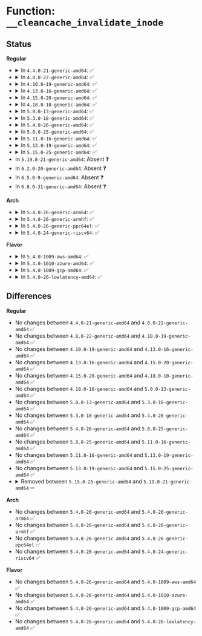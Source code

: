 # Function: <code>__cleancache_invalidate_inode</code>

## Status
<b>Regular</b>
<ul>
<li>
<details>
<summary>In <code>4.4.0-21-generic-amd64</code>: ✅</summary>

```c
void __cleancache_invalidate_inode(struct address_space * mapping)
```

```json
{
  "name": "__cleancache_invalidate_inode",
  "collision_type": "Unique Global",
  "inline_type": "No",
  "funcs": [
    {
      "addr": 18446744071580956688,
      "name": "__cleancache_invalidate_inode",
      "external": true,
      "loc": "mm/cleancache.c:274",
      "file": "mm/cleancache.c",
      "inline": "seen, unknown",
      "caller_inline": [],
      "caller_func": [
        "mm/truncate.c:invalidate_inode_pages2_range",
        "mm/truncate.c:invalidate_inode_pages2_range",
        "mm/truncate.c:truncate_inode_pages_range",
        "mm/truncate.c:truncate_inode_pages_range",
        "fs/block_dev.c:invalidate_bdev"
      ]
    }
  ],
  "symbols": [
    {
      "addr": 18446744071580956688,
      "name": "__cleancache_invalidate_inode",
      "section": ".text",
      "bind": "STB_GLOBAL",
      "size": 158
    }
  ]
}
```
</details>
</li>
<li>
<details>
<summary>In <code>4.8.0-22-generic-amd64</code>: ✅</summary>

```c
void __cleancache_invalidate_inode(struct address_space * mapping)
```

```json
{
  "name": "__cleancache_invalidate_inode",
  "collision_type": "Unique Global",
  "inline_type": "No",
  "funcs": [
    {
      "addr": 18446744071581107616,
      "name": "__cleancache_invalidate_inode",
      "external": true,
      "loc": "mm/cleancache.c:274",
      "file": "mm/cleancache.c",
      "inline": "seen, unknown",
      "caller_inline": [],
      "caller_func": [
        "mm/truncate.c:invalidate_inode_pages2_range",
        "mm/truncate.c:invalidate_inode_pages2_range",
        "mm/truncate.c:truncate_inode_pages_range",
        "mm/truncate.c:truncate_inode_pages_range",
        "fs/block_dev.c:invalidate_bdev"
      ]
    }
  ],
  "symbols": [
    {
      "addr": 18446744071581107616,
      "name": "__cleancache_invalidate_inode",
      "section": ".text",
      "bind": "STB_GLOBAL",
      "size": 158
    }
  ]
}
```
</details>
</li>
<li>
<details>
<summary>In <code>4.10.0-19-generic-amd64</code>: ✅</summary>

```c
void __cleancache_invalidate_inode(struct address_space * mapping)
```

```json
{
  "name": "__cleancache_invalidate_inode",
  "collision_type": "Unique Global",
  "inline_type": "No",
  "funcs": [
    {
      "addr": 18446744071581182800,
      "name": "__cleancache_invalidate_inode",
      "external": true,
      "loc": "mm/cleancache.c:274",
      "file": "mm/cleancache.c",
      "inline": "seen, unknown",
      "caller_inline": [],
      "caller_func": [
        "mm/truncate.c:invalidate_inode_pages2_range",
        "mm/truncate.c:invalidate_inode_pages2_range",
        "mm/truncate.c:truncate_inode_pages_range",
        "mm/truncate.c:truncate_inode_pages_range",
        "fs/block_dev.c:invalidate_bdev"
      ]
    }
  ],
  "symbols": [
    {
      "addr": 18446744071581182800,
      "name": "__cleancache_invalidate_inode",
      "section": ".text",
      "bind": "STB_GLOBAL",
      "size": 158
    }
  ]
}
```
</details>
</li>
<li>
<details>
<summary>In <code>4.13.0-16-generic-amd64</code>: ✅</summary>

```c
void __cleancache_invalidate_inode(struct address_space * mapping)
```

```json
{
  "name": "__cleancache_invalidate_inode",
  "collision_type": "Unique Global",
  "inline_type": "No",
  "funcs": [
    {
      "addr": 18446744071581230576,
      "name": "__cleancache_invalidate_inode",
      "external": true,
      "loc": "mm/cleancache.c:274",
      "file": "mm/cleancache.c",
      "inline": "seen, unknown",
      "caller_inline": [],
      "caller_func": [
        "mm/truncate.c:invalidate_inode_pages2_range",
        "mm/truncate.c:truncate_inode_pages_range",
        "fs/block_dev.c:invalidate_bdev"
      ]
    }
  ],
  "symbols": [
    {
      "addr": 18446744071581230576,
      "name": "__cleancache_invalidate_inode",
      "section": ".text",
      "bind": "STB_GLOBAL",
      "size": 144
    }
  ]
}
```
</details>
</li>
<li>
<details>
<summary>In <code>4.15.0-20-generic-amd64</code>: ✅</summary>

```c
void __cleancache_invalidate_inode(struct address_space * mapping)
```

```json
{
  "name": "__cleancache_invalidate_inode",
  "collision_type": "Unique Global",
  "inline_type": "No",
  "funcs": [
    {
      "addr": 18446744071581361984,
      "name": "__cleancache_invalidate_inode",
      "external": true,
      "loc": "mm/cleancache.c:274",
      "file": "mm/cleancache.c",
      "inline": "seen, unknown",
      "caller_inline": [],
      "caller_func": [
        "mm/truncate.c:invalidate_inode_pages2_range",
        "mm/truncate.c:truncate_inode_pages_range",
        "fs/block_dev.c:invalidate_bdev"
      ]
    }
  ],
  "symbols": [
    {
      "addr": 18446744071581361984,
      "name": "__cleancache_invalidate_inode",
      "section": ".text",
      "bind": "STB_GLOBAL",
      "size": 150
    }
  ]
}
```
</details>
</li>
<li>
<details>
<summary>In <code>4.18.0-10-generic-amd64</code>: ✅</summary>

```c
void __cleancache_invalidate_inode(struct address_space * mapping)
```

```json
{
  "name": "__cleancache_invalidate_inode",
  "collision_type": "Unique Global",
  "inline_type": "No",
  "funcs": [
    {
      "addr": 18446744071581511648,
      "name": "__cleancache_invalidate_inode",
      "external": true,
      "loc": "mm/cleancache.c:274",
      "file": "mm/cleancache.c",
      "inline": "seen, unknown",
      "caller_inline": [],
      "caller_func": [
        "mm/truncate.c:invalidate_inode_pages2_range",
        "mm/truncate.c:truncate_inode_pages_range",
        "fs/block_dev.c:invalidate_bdev"
      ]
    }
  ],
  "symbols": [
    {
      "addr": 18446744071581511648,
      "name": "__cleancache_invalidate_inode",
      "section": ".text",
      "bind": "STB_GLOBAL",
      "size": 152
    }
  ]
}
```
</details>
</li>
<li>
<details>
<summary>In <code>5.0.0-13-generic-amd64</code>: ✅</summary>

```c
void __cleancache_invalidate_inode(struct address_space * mapping)
```

```json
{
  "name": "__cleancache_invalidate_inode",
  "collision_type": "Unique Global",
  "inline_type": "No",
  "funcs": [
    {
      "addr": 18446744071581597488,
      "name": "__cleancache_invalidate_inode",
      "external": true,
      "loc": "mm/cleancache.c:274",
      "file": "mm/cleancache.c",
      "inline": "seen, unknown",
      "caller_inline": [],
      "caller_func": [
        "mm/truncate.c:invalidate_inode_pages2_range",
        "mm/truncate.c:truncate_inode_pages_range",
        "fs/block_dev.c:invalidate_bdev"
      ]
    }
  ],
  "symbols": [
    {
      "addr": 18446744071581597488,
      "name": "__cleancache_invalidate_inode",
      "section": ".text",
      "bind": "STB_GLOBAL",
      "size": 152
    }
  ]
}
```
</details>
</li>
<li>
<details>
<summary>In <code>5.3.0-18-generic-amd64</code>: ✅</summary>

```c
void __cleancache_invalidate_inode(struct address_space * mapping)
```

```json
{
  "name": "__cleancache_invalidate_inode",
  "collision_type": "Unique Global",
  "inline_type": "No",
  "funcs": [
    {
      "addr": 18446744071581708704,
      "name": "__cleancache_invalidate_inode",
      "external": true,
      "loc": "mm/cleancache.c:273",
      "file": "mm/cleancache.c",
      "inline": "seen, unknown",
      "caller_inline": [],
      "caller_func": [
        "mm/truncate.c:invalidate_inode_pages2_range",
        "mm/truncate.c:truncate_inode_pages_range",
        "fs/block_dev.c:invalidate_bdev"
      ]
    }
  ],
  "symbols": [
    {
      "addr": 18446744071581708704,
      "name": "__cleancache_invalidate_inode",
      "section": ".text",
      "bind": "STB_GLOBAL",
      "size": 156
    }
  ]
}
```
</details>
</li>
<li>
<details>
<summary>In <code>5.4.0-26-generic-amd64</code>: ✅</summary>

```c
void __cleancache_invalidate_inode(struct address_space * mapping)
```

```json
{
  "name": "__cleancache_invalidate_inode",
  "collision_type": "Unique Global",
  "inline_type": "No",
  "funcs": [
    {
      "addr": 18446744071581782144,
      "name": "__cleancache_invalidate_inode",
      "external": true,
      "loc": "mm/cleancache.c:273",
      "file": "mm/cleancache.c",
      "inline": "seen, unknown",
      "caller_inline": [],
      "caller_func": [
        "mm/truncate.c:invalidate_inode_pages2_range",
        "mm/truncate.c:truncate_inode_pages_range",
        "fs/block_dev.c:invalidate_bdev"
      ]
    }
  ],
  "symbols": [
    {
      "addr": 18446744071581782144,
      "name": "__cleancache_invalidate_inode",
      "section": ".text",
      "bind": "STB_GLOBAL",
      "size": 156
    }
  ]
}
```
</details>
</li>
<li>
<details>
<summary>In <code>5.8.0-25-generic-amd64</code>: ✅</summary>

```c
void __cleancache_invalidate_inode(struct address_space * mapping)
```

```json
{
  "name": "__cleancache_invalidate_inode",
  "collision_type": "Unique Global",
  "inline_type": "No",
  "funcs": [
    {
      "addr": 18446744071582004144,
      "name": "__cleancache_invalidate_inode",
      "external": true,
      "loc": "mm/cleancache.c:273",
      "file": "mm/cleancache.c",
      "inline": "seen, unknown",
      "caller_inline": [],
      "caller_func": [
        "mm/truncate.c:invalidate_inode_pages2_range",
        "mm/truncate.c:truncate_inode_pages_range",
        "fs/block_dev.c:invalidate_bdev"
      ]
    }
  ],
  "symbols": [
    {
      "addr": 18446744071582004144,
      "name": "__cleancache_invalidate_inode",
      "section": ".text",
      "bind": "STB_GLOBAL",
      "size": 156
    }
  ]
}
```
</details>
</li>
<li>
<details>
<summary>In <code>5.11.0-16-generic-amd64</code>: ✅</summary>

```c
void __cleancache_invalidate_inode(struct address_space * mapping)
```

```json
{
  "name": "__cleancache_invalidate_inode",
  "collision_type": "Unique Global",
  "inline_type": "No",
  "funcs": [
    {
      "addr": 18446744071582052992,
      "name": "__cleancache_invalidate_inode",
      "external": true,
      "loc": "mm/cleancache.c:273",
      "file": "mm/cleancache.c",
      "inline": "seen, unknown",
      "caller_inline": [],
      "caller_func": [
        "mm/truncate.c:invalidate_inode_pages2_range",
        "mm/truncate.c:truncate_inode_pages_range",
        "fs/block_dev.c:invalidate_bdev"
      ]
    }
  ],
  "symbols": [
    {
      "addr": 18446744071582052992,
      "name": "__cleancache_invalidate_inode",
      "section": ".text",
      "bind": "STB_GLOBAL",
      "size": 156
    }
  ]
}
```
</details>
</li>
<li>
<details>
<summary>In <code>5.13.0-19-generic-amd64</code>: ✅</summary>

```c
void __cleancache_invalidate_inode(struct address_space * mapping)
```

```json
{
  "name": "__cleancache_invalidate_inode",
  "collision_type": "Unique Global",
  "inline_type": "No",
  "funcs": [
    {
      "addr": 18446744071582078432,
      "name": "__cleancache_invalidate_inode",
      "external": true,
      "loc": "mm/cleancache.c:273",
      "file": "mm/cleancache.c",
      "inline": "seen, unknown",
      "caller_inline": [],
      "caller_func": [
        "mm/truncate.c:invalidate_inode_pages2_range",
        "mm/truncate.c:truncate_inode_pages_range",
        "fs/block_dev.c:invalidate_bdev"
      ]
    }
  ],
  "symbols": [
    {
      "addr": 18446744071582078432,
      "name": "__cleancache_invalidate_inode",
      "section": ".text",
      "bind": "STB_GLOBAL",
      "size": 156
    }
  ]
}
```
</details>
</li>
<li>
<details>
<summary>In <code>5.15.0-25-generic-amd64</code>: ✅</summary>

```c
void __cleancache_invalidate_inode(struct address_space * mapping)
```

```json
{
  "name": "__cleancache_invalidate_inode",
  "collision_type": "Unique Global",
  "inline_type": "No",
  "funcs": [
    {
      "addr": 18446744071582389904,
      "name": "__cleancache_invalidate_inode",
      "external": true,
      "loc": "mm/cleancache.c:273",
      "file": "mm/cleancache.c",
      "inline": "seen, unknown",
      "caller_inline": [],
      "caller_func": [
        "mm/truncate.c:invalidate_inode_pages2_range",
        "mm/truncate.c:truncate_inode_pages_range",
        "block/bdev.c:invalidate_bdev"
      ]
    }
  ],
  "symbols": [
    {
      "addr": 18446744071582389904,
      "name": "__cleancache_invalidate_inode",
      "section": ".text",
      "bind": "STB_GLOBAL",
      "size": 156
    }
  ]
}
```
</details>
</li>
<li>
In <code>5.19.0-21-generic-amd64</code>: Absent ❓
</li>
<li>
In <code>6.2.0-20-generic-amd64</code>: Absent ❓
</li>
<li>
In <code>6.5.0-9-generic-amd64</code>: Absent ❓
</li>
<li>
In <code>6.8.0-31-generic-amd64</code>: Absent ❓
</li>
</ul>
<b>Arch</b>
<ul>
<li>
<details>
<summary>In <code>5.4.0-26-generic-arm64</code>: ✅</summary>

```c
void __cleancache_invalidate_inode(struct address_space * mapping)
```

```json
{
  "name": "__cleancache_invalidate_inode",
  "collision_type": "Unique Global",
  "inline_type": "No",
  "funcs": [
    {
      "addr": 18446603336493240936,
      "name": "__cleancache_invalidate_inode",
      "external": true,
      "loc": "mm/cleancache.c:273",
      "file": "mm/cleancache.c",
      "inline": "seen, unknown",
      "caller_inline": [],
      "caller_func": [
        "mm/truncate.c:invalidate_inode_pages2_range",
        "mm/truncate.c:truncate_inode_pages_range",
        "fs/block_dev.c:invalidate_bdev"
      ]
    }
  ],
  "symbols": [
    {
      "addr": 18446603336493240936,
      "name": "__cleancache_invalidate_inode",
      "section": ".text",
      "bind": "STB_GLOBAL",
      "size": 172
    }
  ]
}
```
</details>
</li>
<li>
<details>
<summary>In <code>5.4.0-26-generic-armhf</code>: ✅</summary>

```c
void __cleancache_invalidate_inode(struct address_space * mapping)
```

```json
{
  "name": "__cleancache_invalidate_inode",
  "collision_type": "Unique Global",
  "inline_type": "No",
  "funcs": [
    {
      "addr": 3226854176,
      "name": "__cleancache_invalidate_inode",
      "external": true,
      "loc": "mm/cleancache.c:273",
      "file": "mm/cleancache.c",
      "inline": "seen, unknown",
      "caller_inline": [],
      "caller_func": [
        "mm/truncate.c:invalidate_inode_pages2_range",
        "mm/truncate.c:truncate_inode_pages_range",
        "fs/block_dev.c:invalidate_bdev"
      ]
    }
  ],
  "symbols": [
    {
      "addr": 3226854176,
      "name": "__cleancache_invalidate_inode",
      "section": ".text",
      "bind": "STB_GLOBAL",
      "size": 204
    }
  ]
}
```
</details>
</li>
<li>
<details>
<summary>In <code>5.4.0-26-generic-ppc64el</code>: ✅</summary>

```c
void __cleancache_invalidate_inode(struct address_space * mapping)
```

```json
{
  "name": "__cleancache_invalidate_inode",
  "collision_type": "Unique Global",
  "inline_type": "No",
  "funcs": [
    {
      "addr": 13835058055286761040,
      "name": "__cleancache_invalidate_inode",
      "external": true,
      "loc": "mm/cleancache.c:273",
      "file": "mm/cleancache.c",
      "inline": "seen, unknown",
      "caller_inline": [],
      "caller_func": [
        "mm/truncate.c:invalidate_inode_pages2_range",
        "mm/truncate.c:truncate_inode_pages_range",
        "fs/block_dev.c:invalidate_bdev"
      ]
    }
  ],
  "symbols": [
    {
      "addr": 13835058055286761040,
      "name": "__cleancache_invalidate_inode",
      "section": ".text",
      "bind": "STB_GLOBAL",
      "size": 252
    }
  ]
}
```
</details>
</li>
<li>
<details>
<summary>In <code>5.4.0-24-generic-riscv64</code>: ✅</summary>

```c
void __cleancache_invalidate_inode(struct address_space * mapping)
```

```json
{
  "name": "__cleancache_invalidate_inode",
  "collision_type": "Unique Global",
  "inline_type": "No",
  "funcs": [
    {
      "addr": 18446743936273000806,
      "name": "__cleancache_invalidate_inode",
      "external": true,
      "loc": "mm/cleancache.c:273",
      "file": "mm/cleancache.c",
      "inline": "seen, unknown",
      "caller_inline": [],
      "caller_func": [
        "mm/truncate.c:invalidate_inode_pages2_range",
        "mm/truncate.c:truncate_inode_pages_range",
        "fs/block_dev.c:invalidate_bdev"
      ]
    }
  ],
  "symbols": [
    {
      "addr": 18446743936273000806,
      "name": "__cleancache_invalidate_inode",
      "section": ".text",
      "bind": "STB_GLOBAL",
      "size": 136
    }
  ]
}
```
</details>
</li>
</ul>
<b>Flavor</b>
<ul>
<li>
<details>
<summary>In <code>5.4.0-1009-aws-amd64</code>: ✅</summary>

```c
void __cleancache_invalidate_inode(struct address_space * mapping)
```

```json
{
  "name": "__cleancache_invalidate_inode",
  "collision_type": "Unique Global",
  "inline_type": "No",
  "funcs": [
    {
      "addr": 18446744071581750880,
      "name": "__cleancache_invalidate_inode",
      "external": true,
      "loc": "mm/cleancache.c:273",
      "file": "mm/cleancache.c",
      "inline": "seen, unknown",
      "caller_inline": [],
      "caller_func": [
        "mm/truncate.c:invalidate_inode_pages2_range",
        "mm/truncate.c:truncate_inode_pages_range",
        "fs/block_dev.c:invalidate_bdev"
      ]
    }
  ],
  "symbols": [
    {
      "addr": 18446744071581750880,
      "name": "__cleancache_invalidate_inode",
      "section": ".text",
      "bind": "STB_GLOBAL",
      "size": 156
    }
  ]
}
```
</details>
</li>
<li>
<details>
<summary>In <code>5.4.0-1010-azure-amd64</code>: ✅</summary>

```c
void __cleancache_invalidate_inode(struct address_space * mapping)
```

```json
{
  "name": "__cleancache_invalidate_inode",
  "collision_type": "Unique Global",
  "inline_type": "No",
  "funcs": [
    {
      "addr": 18446744071581689504,
      "name": "__cleancache_invalidate_inode",
      "external": true,
      "loc": "mm/cleancache.c:273",
      "file": "mm/cleancache.c",
      "inline": "seen, unknown",
      "caller_inline": [],
      "caller_func": [
        "mm/truncate.c:invalidate_inode_pages2_range",
        "mm/truncate.c:truncate_inode_pages_range",
        "fs/block_dev.c:invalidate_bdev"
      ]
    }
  ],
  "symbols": [
    {
      "addr": 18446744071581689504,
      "name": "__cleancache_invalidate_inode",
      "section": ".text",
      "bind": "STB_GLOBAL",
      "size": 156
    }
  ]
}
```
</details>
</li>
<li>
<details>
<summary>In <code>5.4.0-1009-gcp-amd64</code>: ✅</summary>

```c
void __cleancache_invalidate_inode(struct address_space * mapping)
```

```json
{
  "name": "__cleancache_invalidate_inode",
  "collision_type": "Unique Global",
  "inline_type": "No",
  "funcs": [
    {
      "addr": 18446744071581742192,
      "name": "__cleancache_invalidate_inode",
      "external": true,
      "loc": "mm/cleancache.c:273",
      "file": "mm/cleancache.c",
      "inline": "seen, unknown",
      "caller_inline": [],
      "caller_func": [
        "mm/truncate.c:invalidate_inode_pages2_range",
        "mm/truncate.c:truncate_inode_pages_range",
        "fs/block_dev.c:invalidate_bdev"
      ]
    }
  ],
  "symbols": [
    {
      "addr": 18446744071581742192,
      "name": "__cleancache_invalidate_inode",
      "section": ".text",
      "bind": "STB_GLOBAL",
      "size": 156
    }
  ]
}
```
</details>
</li>
<li>
<details>
<summary>In <code>5.4.0-26-lowlatency-amd64</code>: ✅</summary>

```c
void __cleancache_invalidate_inode(struct address_space * mapping)
```

```json
{
  "name": "__cleancache_invalidate_inode",
  "collision_type": "Unique Global",
  "inline_type": "No",
  "funcs": [
    {
      "addr": 18446744071581810448,
      "name": "__cleancache_invalidate_inode",
      "external": true,
      "loc": "mm/cleancache.c:273",
      "file": "mm/cleancache.c",
      "inline": "seen, unknown",
      "caller_inline": [],
      "caller_func": [
        "mm/truncate.c:invalidate_inode_pages2_range",
        "mm/truncate.c:truncate_inode_pages_range",
        "fs/block_dev.c:invalidate_bdev"
      ]
    }
  ],
  "symbols": [
    {
      "addr": 18446744071581810448,
      "name": "__cleancache_invalidate_inode",
      "section": ".text",
      "bind": "STB_GLOBAL",
      "size": 156
    }
  ]
}
```
</details>
</li>
</ul>

## Differences
<b>Regular</b>
<ul>
<li>
No changes between <code>4.4.0-21-generic-amd64</code> and <code>4.8.0-22-generic-amd64</code> ✅
</li>
<li>
No changes between <code>4.8.0-22-generic-amd64</code> and <code>4.10.0-19-generic-amd64</code> ✅
</li>
<li>
No changes between <code>4.10.0-19-generic-amd64</code> and <code>4.13.0-16-generic-amd64</code> ✅
</li>
<li>
No changes between <code>4.13.0-16-generic-amd64</code> and <code>4.15.0-20-generic-amd64</code> ✅
</li>
<li>
No changes between <code>4.15.0-20-generic-amd64</code> and <code>4.18.0-10-generic-amd64</code> ✅
</li>
<li>
No changes between <code>4.18.0-10-generic-amd64</code> and <code>5.0.0-13-generic-amd64</code> ✅
</li>
<li>
No changes between <code>5.0.0-13-generic-amd64</code> and <code>5.3.0-18-generic-amd64</code> ✅
</li>
<li>
No changes between <code>5.3.0-18-generic-amd64</code> and <code>5.4.0-26-generic-amd64</code> ✅
</li>
<li>
No changes between <code>5.4.0-26-generic-amd64</code> and <code>5.8.0-25-generic-amd64</code> ✅
</li>
<li>
No changes between <code>5.8.0-25-generic-amd64</code> and <code>5.11.0-16-generic-amd64</code> ✅
</li>
<li>
No changes between <code>5.11.0-16-generic-amd64</code> and <code>5.13.0-19-generic-amd64</code> ✅
</li>
<li>
No changes between <code>5.13.0-19-generic-amd64</code> and <code>5.15.0-25-generic-amd64</code> ✅
</li>
<li>
<details>
<summary>Removed between <code>5.15.0-25-generic-amd64</code> and <code>5.19.0-21-generic-amd64</code> ➖</summary>

```c
void __cleancache_invalidate_inode(struct address_space * mapping)
```
</details>
</li>
</ul>
<b>Arch</b>
<ul>
<li>
No changes between <code>5.4.0-26-generic-amd64</code> and <code>5.4.0-26-generic-arm64</code> ✅
</li>
<li>
No changes between <code>5.4.0-26-generic-amd64</code> and <code>5.4.0-26-generic-armhf</code> ✅
</li>
<li>
No changes between <code>5.4.0-26-generic-amd64</code> and <code>5.4.0-26-generic-ppc64el</code> ✅
</li>
<li>
No changes between <code>5.4.0-26-generic-amd64</code> and <code>5.4.0-24-generic-riscv64</code> ✅
</li>
</ul>
<b>Flavor</b>
<ul>
<li>
No changes between <code>5.4.0-26-generic-amd64</code> and <code>5.4.0-1009-aws-amd64</code> ✅
</li>
<li>
No changes between <code>5.4.0-26-generic-amd64</code> and <code>5.4.0-1010-azure-amd64</code> ✅
</li>
<li>
No changes between <code>5.4.0-26-generic-amd64</code> and <code>5.4.0-1009-gcp-amd64</code> ✅
</li>
<li>
No changes between <code>5.4.0-26-generic-amd64</code> and <code>5.4.0-26-lowlatency-amd64</code> ✅
</li>
</ul>
